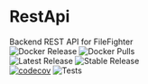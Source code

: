 # RestApi
Backend REST API for FileFighter </br>
![Docker Release](https://img.shields.io/github/v/release/filefighter/restapi?color=dark-green&label=Stable%20Version&logo=docker&style=for-the-badge)
![Docker Pulls](https://img.shields.io/docker/pulls/filefighter/rest?logo=docker&style=for-the-badge)</br>
![Latest Release](https://github.com/FileFighter/RestApi/workflows/Latest%20Release/badge.svg)
![Stable Release](https://github.com/FileFighter/RestApi/workflows/Stable%20Release/badge.svg)</br>
[![codecov](https://codecov.io/gh/FileFighter/RestApi/branch/master/graph/badge.svg)](https://codecov.io/gh/FileFighter/RestApi)
![Tests](https://github.com/FileFighter/RestApi/workflows/Tests/badge.svg)

